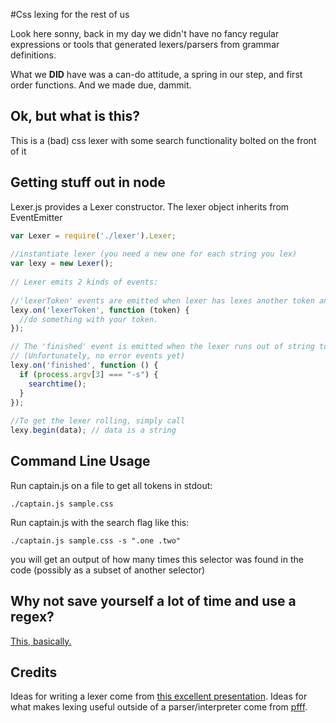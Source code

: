 #Css lexing for the rest of us

Look here sonny, back in my day we didn't have no fancy regular expressions or tools that generated lexers/parsers from grammar definitions. 

What we **DID** have was a can-do attitude, a spring in our step, and first order functions. And we made due, dammit.

## Ok, but what is this?

This is a (bad) css lexer with some search functionality bolted on the front of it

## Getting stuff out in node

Lexer.js provides a Lexer constructor. The lexer object inherits from EventEmitter

```js
var Lexer = require('./lexer').Lexer;
    
//instantiate lexer (you need a new one for each string you lex)
var lexy = new Lexer();
    
// Lexer emits 2 kinds of events:
    
//'lexerToken' events are emitted when lexer has lexes another token and it's ready.
lexy.on('lexerToken', function (token) {
  //do something with your token.
});

// The 'finished' event is emitted when the lexer runs out of string to lex or encounters and error. 
// (Unfortunately, no error events yet)
lexy.on('finished', function () {
  if (process.argv[3] === "-s") {
    searchtime();
  }
});
    
//To get the lexer rolling, simply call 
lexy.begin(data); // data is a string
```

## Command Line Usage

Run captain.js on a file to get all tokens in stdout:

    ./captain.js sample.css
    
Run captain.js with the search flag like this:

    ./captain.js sample.css -s ".one .two"

you will get an output of how many times this selector was found in the code (possibly as a subset of another selector)

## Why not save yourself a lot of time and use a regex?

[This, basically.](http://stackoverflow.com/questions/1732348/regex-match-open-tags-except-xhtml-self-contained-tags/1732454#1732454)

## Credits

Ideas for writing a lexer come from [this excellent presentation](http://rspace.googlecode.com/hg/slide/lex.html).
Ideas for what makes lexing useful outside of a parser/interpreter come from [pfff](https://github.com/facebook/pfff).